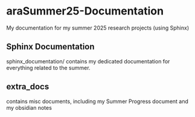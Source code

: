 # araSummer25-Documentation
My documentation for my summer 2025 research projects (using Sphinx)

## Sphinx Documentation
sphinx_documentation/ contains my dedicated documentation for everything related to the summer.

## extra_docs
contains misc documents, including my Summer Progress document and my obsidian notes
